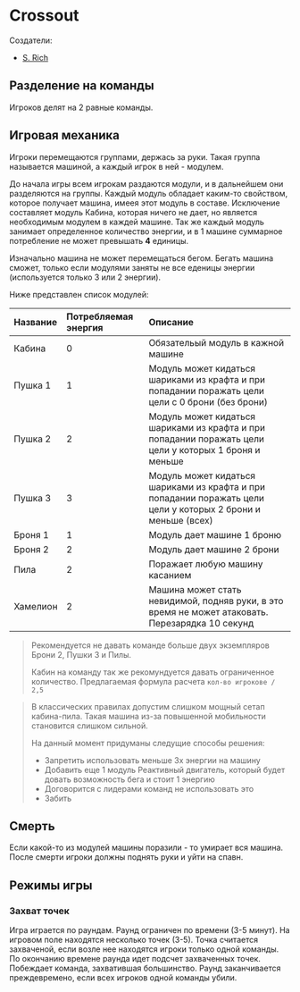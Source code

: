 # Crossout #
Создатели:
 - [S. Rich](vk.com/bulub)

## Разделение на команды ##
Игроков делят на 2 равные команды.

## Игровая механика ##
Игроки перемещаются группами, держась за руки.
Такая группа называется машиной, а каждый игрок в ней - модулем.

До начала игры всем игрокам раздаются модули, и в дальнейшем они разделяются на группы.
Каждый модуль обладает каким-то свойством, которое получает машина, имеея этот модуль в составе.
Исключение составляет модуль Кабина, которая ничего не дает, но является необходимым модулем в каждей машине.
Так же каждый модуль занимает определенное количество энергии, и в 1 машине суммарное потребление не может превышать **4** единицы.

Изначально машина не может перемещаться бегом.
Бегать машина сможет, только если модулями заняты не все еденицы энергии (используется только 3 или 2 энергии).

Ниже представлен список модулей:

| Название | Потребляемая энергия | Описание                                                                                                              |
|:-------- |:-------------------- |:--------------------------------------------------------------------------------------------------------------------- |
| Кабина   | 0                    | Обязательый модуль в кажной машине                                                                                    |
| Пушка 1  | 1                    | Модуль может кидаться шариками из крафта и при попадании поражать цели цели с 0 брони (без брони)                     |
| Пушка 2  | 2                    | Модуль может кидаться шариками из крафта и при попадании поражать цели цели у которых 1 броня и меньше                |
| Пушка 3  | 3                    | Модуль может кидаться шариками из крафта и при попадании поражать цели цели у которых 2 брони и меньше (всех)         |
| Броня 1  | 1                    | Модуль дает машине 1 броню                                                                                            |
| Броня 2  | 2                    | Модуль дает машине 2 брони                                                                                            |
| Пила     | 2                    | Поражает любую машину касанием                                                                                        |
| Хамелион | 2                    | Машина может стать невидимой, подняв руки, в это время не может атаковать. Перезарядка 10 секунд                      | | Радар    | 2                    | Дает машине возможность убивавть вражеские машины в невидимости                                                       |

> Рекомендуется не давать команде больше двух экземпляров Брони 2, Пушки 3 и Пилы.
>
> Кабин на команду так же рекомундуется давать ограниченное количество.
> Предлагаемая формула расчета ```кол-во игрокове / 2,5```

> В классических правилах допустим слишком мощный сетап кабина-пила.
> Такая машина из-за повышенной мобильности становится слишком сильной.
>
> На данный момент придуманы следущие способы решения:
> - Запретить использовать меньше 3х энергии на машину
> - Добавить еще 1 модуль Реактивный двигатель, который будет довать возможность бега и стоит 1 энергию
> - Договорится с лидерами команд не использовать это
> - Забить

## Смерть ##
Если какой-то из модулей машины поразили - то умирает вся машина.
После смерти игроки должны поднять руки и уйти на спавн.

## Режимы игры ##

### Захват точек ###
Игра играется по раундам. Раунд ограничен по времени (3-5 минут).
На игровом поле находятся несколько точек (3-5). 
Точка считается захваченой, если возле нее находятся игроки только одной команды.
По окончанию времене раунда идет подсчет захваченных точек. Побеждает команда, захватившая большинство.
Раунд заканчивается преждевремено, если всех игроков одной команды убили.
